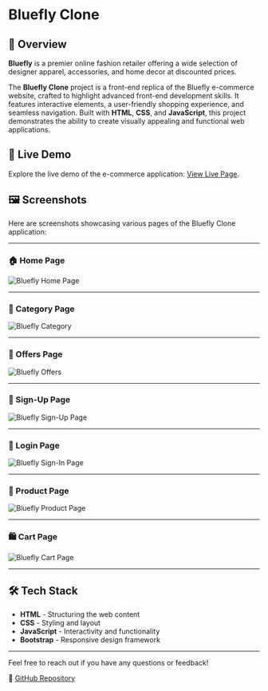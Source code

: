 # Bluefly Clone

## 🌟 Overview

**Bluefly** is a premier online fashion retailer offering a wide selection of designer apparel, accessories, and home decor at discounted prices.


The **Bluefly Clone** project is a front-end replica of the Bluefly e-commerce website, crafted to highlight advanced front-end development skills. It features interactive elements, a user-friendly shopping experience, and seamless navigation. Built with **HTML**, **CSS**, and **JavaScript**, this project demonstrates the ability to create visually appealing and functional web applications.

## 🚀 Live Demo
Explore the live demo of the e-commerce application: [View Live Page](https://cheery-frangollo-9feff4.netlify.app/).

## 🖼️ Screenshots
Here are screenshots showcasing various pages of the Bluefly Clone application:

---

### 🏠 Home Page
![Bluefly Home Page](https://github.com/Altamashhhhhh/Altamashhhhhh.github.io/blob/main/bluefly-1.png?raw=true)

---

### 📂 Category Page
![Bluefly Category](https://github.com/Altamashhhhhh/Altamashhhhhh.github.io/blob/main/bluefly-2.png?raw=true)

--- 

### 🎁 Offers Page
![Bluefly Offers](https://github.com/Altamashhhhhh/Altamashhhhhh.github.io/blob/main/bluefly-3.png?raw=true)

--- 

### 📝 Sign-Up Page
![Bluefly Sign-Up Page](https://github.com/Altamashhhhhh/Altamashhhhhh.github.io/blob/main/bluefly-4.png?raw=true)

---

### 🔐 Login Page
![Bluefly Sign-In Page](https://github.com/Altamashhhhhh/Altamashhhhhh.github.io/blob/main/bluefly-5.png?raw=true)

---

### 🛒 Product Page
![Bluefly Product Page](https://github.com/Altamashhhhhh/Altamashhhhhh.github.io/blob/main/bluefly-6.png?raw=true)

---

### 🛍️ Cart Page
![Bluefly Cart Page](https://github.com/Altamashhhhhh/Altamashhhhhh.github.io/blob/main/bluefly-7.png?raw=true)

---

## 🛠️ Tech Stack
- **HTML** - Structuring the web content
- **CSS** - Styling and layout
- **JavaScript** - Interactivity and functionality
- **Bootstrap** - Responsive design framework

---

Feel free to reach out if you have any questions or feedback!

🔗 [GitHub Repository](https://github.com/Altamashhhhhh)
